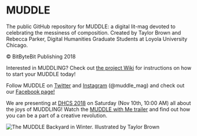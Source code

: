 # MUDDLE
The public GitHub repository for MUDDLE: a digital lit-mag devoted to celebrating the messiness of composition. 
Created by Taylor Brown and Rebecca Parker, Digital Humanities Graduate Students at Loyola University Chicago. 

© BitByteBit Publishing 2018 

Interested in MUDDLING? Check out [the project Wiki](https://github.com/taylorcate/MUDDLE/wiki) for instructions on how to start your MUDDLE today!

Follow MUDDLE on [Twitter](https://twitter.com/muddle_mag) and [Instagram](https://www.instagram.com/muddle_mag/) (@muddle_mag) and check out our [Facebook page!](https://www.facebook.com/muddlemag/)

We are presenting at [DHCS 2018](http://ctsdh.org/dhcs2018/) on Saturday (Nov 10th, 10:00 AM) all about the joys of MUDDLING! Watch the [MUDDLE with Me trailer](https://www.youtube.com/watch?v=k2xZ_uYxlI4) and find out how you can be a part of a creative revolution. 

![The MUDDLE Backyard in Winter. Illustrated by Taylor Brown](https://github.com/taylorcate/MUDDLE/blob/master/PromotionalMaterials/InHouse/Farmhouse/Backyard_Winter2018.png)
